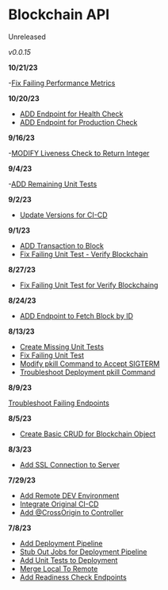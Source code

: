 # Blockchain API
Unreleased

*v0.0.15*

**10/21/23**

-[Fix Failing Performance Metrics](#50)

**10/20/23**

- [ADD Endpoint for Health Check](#47)
- [ADD Endpoint for Production Check](#48)

**9/16/23**

-[MODIFY Liveness Check to Return Integer](#45)

**9/4/23**

-[ADD Remaining Unit Tests](#43)

**9/2/23**

- [Update Versions for CI-CD](#41)

**9/1/23**

- [ADD Transaction to Block](#36)
- [Fix Failing Unit Test - Verify Blockchain](#39)

**8/27/23**

- [Fix Failing Unit Test for Verify Blockchain](#34)g

**8/24/23**

- [ADD Endpoint to Fetch Block by ID](#32)

**8/13/23**

- [Create Missing Unit Tests](#24)
- [Fix Failing Unit Test](#26)
- [Modify pkill Command to Accept SIGTERM](#28)
- [Troubleshoot Deployment pkill Command](#30)

**8/9/23**

[Troubleshoot Failing Endpoints](#22)

**8/5/23**

- [Create Basic CRUD for Blockchain Object](#20)

**8/3/23**

- [Add SSL Connection to Server](#15)

**7/29/23**

- [Add Remote DEV Environment](#10)
- [Integrate Original CI-CD](#13)
- [Add @CrossOrigin to Controller](#16)

**7/8/23**

- [Add Deployment Pipeline](#1)
- [Stub Out Jobs for Deployment Pipeline](#3)
- [Add Unit Tests to Deployment](#5)
- [Merge Local To Remote](#7)
- [Add Readiness Check Endpoints](#9)
